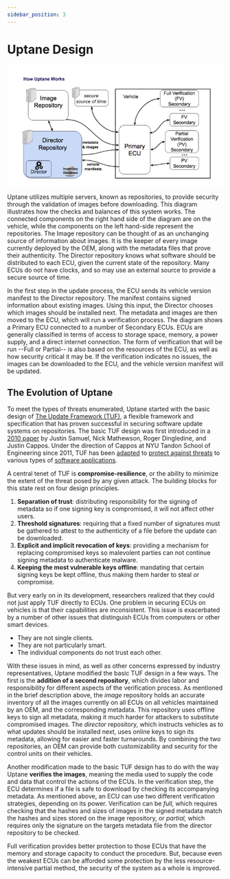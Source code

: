 ```yaml
---
sidebar_position: 3
---
```


# Uptane Design

![](../static/assets/images/Uptane_process.png)

Uptane utilizes multiple servers, known as repositories, to provide security through the validation of images before downloading. This diagram illustrates how the checks and balances of this system works. The connected components on the right hand side of the diagram are on the vehicle, while the components on the left hand-side represent the repositories. The Image repository can be thought of as an unchanging source of information about images. It is the keeper of every image currently deployed by the OEM, along with the metadata files that prove their authenticity. The Director repository knows what software should be distributed to each ECU, given the current state of the repository. Many ECUs do not have clocks, and so may use an external source to provide a secure source of time.

In the first step in the update process, the ECU sends its vehicle version manifest to the Director repository. The manifest contains signed information about existing images. Using this input, the Director chooses which images should be installed next. The metadata and images are then moved to the ECU, which will run a verification process. The diagram shows a Primary ECU connected to a number of Secondary ECUs. ECUs are generally classified in terms of access to storage space, memory, a power supply, and a direct internet connection. The form of verification that will be run --Full or Partial-- is also based on the resources of the ECU, as well as how security critical it may be. If the verification indicates no issues, the images can be downloaded to the ECU, and the vehicle version manifest will be updated.

## The Evolution of Uptane

To meet the types of threats enumerated, Uptane started with the basic design of [The Update Framework (TUF)](https://theupdateframework.github.io/overview.html), a flexible framework and specification that has proven successful in securing software update systems on repositories. The basic TUF design was first introduced in a [2010 paper](https://ssl.engineering.nyu.edu/papers/samuel_tuf_ccs_2010.pdf) by Justin Samuel, Nick Mathewson, Roger Dingledine, and Justin Cappos. Under the direction of Cappos at NYU Tandon School of Engineering since 2011, TUF has been [adapted](https://theupdateframework.github.io/papers/prevention-rollback-attacks-atc2017.pdf?raw=true) to [protect against threats](https://theupdateframework.github.io/papers/protect-community-repositories-nsdi2016.pdf?raw=true) to various types of [software applications](https://uptane.github.io/papers/kuppusamy_escar_16.pdf).

A central tenet of TUF is **compromise-resilience**, or the ability to minimize the extent of the threat posed by any given attack. The building blocks for this state rest on four design principles.

1. **Separation of trust**: distributing responsibility for the signing of metadata so if one signing key is compromised, it will not affect other users.
2. **Threshold signatures**: requiring that a fixed number of signatures must be gathered to attest to the authenticity of a file before the update can be downloaded.
3. **Explicit and implicit revocation of keys**: providing a mechanism for replacing compromised keys so malevolent parties can not continue signing metadata to authenticate malware.
4. **Keeping the most vulnerable keys offline**: mandating that certain signing keys be kept offline, thus making them harder to steal or compromise.

But very early on in its development, researchers realized that they could not just apply TUF directly to ECUs. One problem in securing ECUs on vehicles is that their capabilities are inconsistent. This issue is exacerbated by a number of other issues that distinguish ECUs from computers or other smart devices.

- They are not single clients.
- They are not particularly smart.
- The individual components do not trust each other.

With these issues in mind, as well as other concerns expressed by industry representatives, Uptane modified the basic TUF design in a few ways. The first is the **addition of a second repository**, which divides labor and responsibility for different aspects of the verification process. As mentioned in the brief description above, the _image_ repository holds an accurate inventory of all the images currently on all ECUs on all vehicles maintained by an OEM, and the corresponding metadata. This repository uses offline keys to sign all metadata, making it much harder for attackers to substitute compromised images. The _director_ repository, which instructs vehicles as to what updates should be installed next, uses online keys to sign its metadata, allowing for easier and faster turnarounds. By combining the two repositories, an OEM can provide both customizability and security for the control units on their vehicles.

Another modification made to the basic TUF design has to do with the way Uptane **verifies the images**, meaning the media used to supply the code and data that control the actions of the ECUs. In the verification step, the ECU determines if a file is safe to download by checking its accompanying metadata. As mentioned above, an ECU can use two different verification strategies, depending on its power. Verification can be _full,_ which requires checking that the hashes and sizes of images in the signed metadata match the hashes and sizes stored on the image repository, or _partial,_ which requires only the signature on the targets metadata file from the director repository to be checked.

Full verification provides better protection to those ECUs that have the memory and storage capacity to conduct the procedure. But, because even the weakest ECUs can be afforded some protection by the less resource-intensive partial method, the security of the system as a whole is improved.
